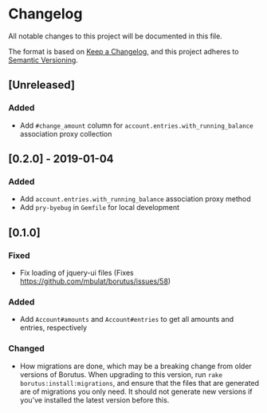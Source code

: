 # Changelog
All notable changes to this project will be documented in this file.

The format is based on [Keep a Changelog](https://keepachangelog.com/en/1.0.0/),
and this project adheres to [Semantic Versioning](https://semver.org/spec/v2.0.0.html).

## [Unreleased]
### Added
- Add `#change_amount` column for `account.entries.with_running_balance` association proxy collection

## [0.2.0] - 2019-01-04
### Added
- Add `account.entries.with_running_balance` association proxy method
- Add `pry-byebug` in `Gemfile` for local development

## [0.1.0]
### Fixed
- Fix loading of jquery-ui files (Fixes https://github.com/mbulat/borutus/issues/58)

### Added
- Add `Account#amounts` and `Account#entries` to get all amounts and entries, respectively

### Changed
- How migrations are done, which may be a breaking change from older versions of Borutus. When upgrading to this version, run `rake borutus:install:migrations`, and ensure that the files that are generated are of migrations you only need. It should not generate new versions if you've installed the latest version before this.
